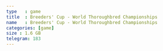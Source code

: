 ```yaml
---
type   : game
title  : Breeders' Cup - World Thoroughbred Championships
name   : Breeders' Cup - World Thoroughbred Championships
categories: [game]
size : 1.6 GB
telegram: 183
---
```



